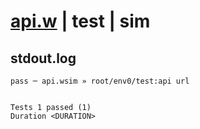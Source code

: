 # [api.w](../../../../../examples/tests/valid/api.w) | test | sim

## stdout.log
```log
pass ─ api.wsim » root/env0/test:api url
 
 
Tests 1 passed (1)
Duration <DURATION>
```

